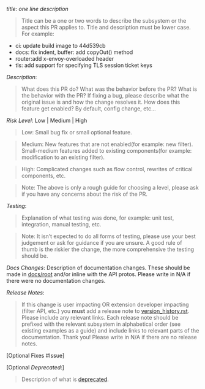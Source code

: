 *title*: *one line description*

>Title can be a one or two words to describe the subsystem or the aspect
 this PR applies to. Title and description must be lower case. For example:
* ci: update build image to 44d539cb
* docs: fix indent, buffer: add copyOut() method
* router:add x-envoy-overloaded header
* tls: add support for specifying TLS session ticket keys

*Description*:
>What does this PR do? What was the behavior before the PR?
What is the behavior with the PR? If fixing a bug, please describe what
the original issue is and how the change resolves it. How does this
feature get enabled? By default, config change, etc...

*Risk Level*: Low | Medium | High
>Low: Small bug fix or small optional feature.

>Medium: New features that are not enabled(for example: new filter). Small-medium
features added to existing components(for example: modification to an existing
filter).

>High: Complicated changes such as flow control, rewrites of critical
components, etc.

>Note: The above is only a rough guide for choosing a level,
please ask if you have any concerns about the risk of the PR.

*Testing*:
>Explanation of what testing was done, for example: unit test,
integration, manual testing, etc.

>Note: It isn’t expected to do all
forms of testing, please use your best judgement or ask for guidance
if you are unsure. A good rule of thumb is the riskier the change, the
more comprehensive the testing should be.

*Docs Changes*:
Description of documentation changes. These should be made in [docs/root](docs/root) and/or inline
with the API protos. Please write in N/A if there were no documentation changes.

*Release Notes*:
>If this change is user impacting OR extension developer impacting (filter API, etc.) you **must**
>add a release note to [version_history.rst](docs/root/intro/version_history.rst). Please include
>any relevant links. Each release note should be prefixed with the relevant subsystem in
>alphabetical order (see existing examples as a guide) and include links to relevant parts of the
>documentation. Thank you! Please write in N/A if there are no release notes.

[Optional Fixes #Issue]

[Optional *Deprecated*:]
>Description of what is [deprecated](DEPRECATED.md).
